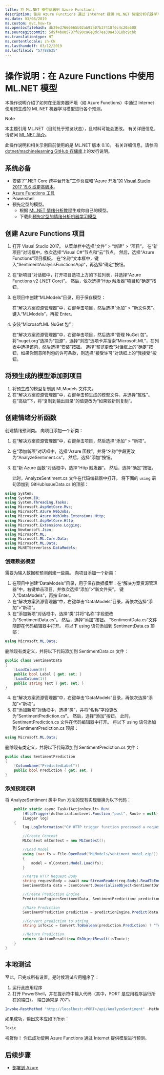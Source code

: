 ```yaml
---
title: 将 ML.NET 模型部署到 Azure Functions
description: 使用 Azure Functions 通过 Internet 提供 ML.NET 情绪分析机器学习模型进行预测
ms.date: 03/08/2019
ms.custom: mvc,how-to
ms.openlocfilehash: db29e37660665b02ab93a07b37418f0c4c20a608
ms.sourcegitcommit: 5d9f4b805787f890ca6e0dc7ea30a43018bc9cbb
ms.translationtype: HT
ms.contentlocale: zh-CN
ms.lasthandoff: 03/12/2019
ms.locfileid: "57788635"
---
```

# <a name="how-to-use-mlnet-model-in-azure-functions"></a>操作说明：在 Azure Functions 中使用 ML.NET 模型

本操作说明介绍了如何在无服务器环境（如 Azure Functions）中通过 Internet 使用预生成的 ML.NET 机器学习模型进行各个预测。

> [!NOTE]
> 本主题引用 ML.NET（目前处于预览状态），且材料可能会更改。 有关详细信息，请访问 [ML.NET 简介](https://www.microsoft.com/net/learn/apps/machine-learning-and-ai/ml-dotnet)。

此操作说明和相关示例目前使用的是 ML.NET 版本 0.10。 有关详细信息，请参阅 [dotnet/machinelearning GitHub 存储库](https://github.com/dotnet/machinelearning/tree/master/docs/release-notes)上的发行说明。

## <a name="prerequisites"></a>系统必备

- 安装了“.NET Core 跨平台开发”工作负载和“Azure 开发”的 [Visual Studio 2017 15.6 或更高版本](https://visualstudio.microsoft.com/downloads/?utm_medium=microsoft&utm_source=docs.microsoft.com&utm_campaign=button+cta&utm_content=download+vs2017)。 
- [Azure Functions 工具](/azure/azure-functions/functions-develop-vs#check-your-tools-version)
- Powershell
- 预先定型的模型。 
    - 根据 [ML.NET 情绪分析教程](../tutorials/sentiment-analysis.md)生成你自己的模型。
    - 下载此[预先定型的情绪分析机器学习模型](https://github.com/dotnet/samples/blob/master/machine-learning/models/sentimentanalysis/sentiment_model.zip)

## <a name="create-azure-functions-project"></a>创建 Azure Functions 项目

1. 打开 Visual Studio 2017。 从菜单栏中选择“文件” > “新建” > “项目”。 在“新项目”对话框中，依次选择“Visual C#”节点和“云”节点。 然后，选择“Azure Functions”项目模板。 在“名称”文本框中，键入“SentimentAnalysisFunctionsApp”，再选择“确定”按钮。
1. 在“新项目”对话框中，打开项目选项上方的下拉列表，并选择“Azure Functions v2 (.NET Core)”。 然后，依次选择“Http 触发器”项目和“确定”按钮。
1. 在项目中创建“MLModels”目录，用于保存模型：

    在“解决方案资源管理器”中，右键单击项目，然后选择“添加” > “新文件夹”。 键入“MLModels”，再按 Enter。

1. 安装“Microsoft.ML NuGet 包”：

    在“解决方案资源管理器”中，右键单击项目，然后选择“管理 NuGet 包”。 将“nuget.org”选择为“包源”，选择“浏览”选项卡并搜索“Microsoft.ML”，在列表中选择该包，然后选择“安装”按钮。 选择“预览更改”对话框上的“确定”按钮，如果你同意所列包的许可条款，则选择“接受许可”对话框上的“我接受”按钮。

## <a name="add-pre-built-model-to-project"></a>将预生成的模型添加到项目

1. 将预生成的模型复制到 MLModels 文件夹。
1. 在“解决方案资源管理器”中，右键单击预生成的模型文件，并选择“属性”。 在“高级”下，将“复制到输出目录”的值更改为“如果较新则复制”。

## <a name="create-function-to-analyze-sentiment"></a>创建情绪分析函数

创建情绪预测类。 向项目添加一个新类：

1. 在“解决方案资源管理器”中，右键单击项目，然后选择“添加” > “新项”。

1. 在“添加新项”对话框中，选择“Azure 函数”，并将“名称”字段更改为“AnalyzeSentiment.cs”。 然后，选择“添加”按钮。

1. 在“新 Azure 函数”对话框中，选择“Http 触发器”。 然后，选择“确定”按钮。

    此时，AnalyzeSentiment.cs 文件在代码编辑器中打开。 将下面的 `using` 语句添加到 GitHubIssueData.cs 的顶部：

```csharp
using System;
using System.IO;
using System.Threading.Tasks;
using Microsoft.AspNetCore.Mvc;
using Microsoft.Azure.WebJobs;
using Microsoft.Azure.WebJobs.Extensions.Http;
using Microsoft.AspNetCore.Http;
using Microsoft.Extensions.Logging;
using Newtonsoft.Json;
using Microsoft.ML;
using Microsoft.ML.Core.Data;
using Microsoft.ML.Data;
using MLNETServerless.DataModels;
```

### <a name="create-data-models"></a>创建数据模型

需要为输入数据和预测创建一些类。 向项目添加一个新类：

1. 在项目中创建“DataModels”目录，用于保存数据模型：在“解决方案资源管理器”中，右键单击项目，并依次选择“添加”>“新文件夹”。 键入“DataModels”，再按 Enter。
2. 在“解决方案资源管理器”中，右键单击“DataModels”目录，再依次选择“添加”>“新项”。
3. 在“添加新项”对话框中，选择“类”并将“名称”字段更改为“SentimentData.cs”。 然后，选择“添加”按钮。 “SentimentData.cs”文件随即在代码编辑器中打开。 将以下 using 语句添加到 SentimentData.cs 顶部：

```csharp
using Microsoft.ML.Data;
```

删除现有类定义，并将以下代码添加到 SentimentData.cs 文件：

```csharp
public class SentimentData
{
    [LoadColumn(0)]
    public bool Label { get; set; }
    [LoadColumn(1)]
    public string Text { get; set; }
}
```

4. 在“解决方案资源管理器”中，右键单击“DataModels”目录，再依次选择“添加”>“新项”。
5. 在“添加新项”对话框中，选择“类”，并将“名称”字段更改为“SentimentPrediction.cs”。 然后，选择“添加”按钮。 此时，SentimentPrediction.cs 文件在代码编辑器中打开。 将以下 using 语句添加到 SentimentPrediction.cs 顶部：

```csharp
using Microsoft.ML.Data;
```

删除现有类定义，并将以下代码添加到 SentimentPrediction.cs 文件：

```csharp
public class SentimentPrediction
{
    [ColumnName("PredictedLabel")]
    public bool Prediction { get; set; }
}
```

### <a name="add-prediction-logic"></a>添加预测逻辑

将 AnalyzeSentiment 类中 Run 方法的现有实现替换为以下代码：

```csharp
    public static async Task<IActionResult> Run(
        [HttpTrigger(AuthorizationLevel.Function,"post", Route = null)] HttpRequest req,
        ILogger log)
    {
        log.LogInformation("C# HTTP trigger function processed a request.");

        //Create Context
        MLContext mlContext = new MLContext();

        //Load Model
        using (var fs = File.OpenRead("MLModels/sentiment_model.zip"))
        {
            model = mlContext.Model.Load(fs);
        }

        //Parse HTTP Request Body
        string requestBody = await new StreamReader(req.Body).ReadToEndAsync();
        SentimentData data = JsonConvert.DeserializeObject<SentimentData>(requestBody);

        //Create Prediction Engine
        PredictionEngine<SentimentData, SentimentPrediction> predictionEngine = model.CreatePredictionEngine<SentimentData, SentimentPrediction>(mlContext);

        //Make Prediction
        SentimentPrediction prediction = predictionEngine.Predict(data);

        //Convert prediction to string
        string isToxic = Convert.ToBoolean(prediction.Prediction) ? "Toxic" : "Not Toxic";

        //Return Prediction
        return (ActionResult)new OkObjectResult(isToxic);
    }
}
```

## <a name="test-locally"></a>本地测试

至此，已完成所有设置，是时候测试应用程序了：

1. 运行此应用程序
1. 打开 PowerShell，并在提示符中输入代码（其中，PORT 是应用程序运行所在的端口）。 端口通常是 7071。 

```powershell
Invoke-RestMethod "http://localhost:<PORT>/api/AnalyzeSentiment" -Method Post -Body (@{Text="This is a very rude movie"} | ConvertTo-Json) -ContentType "application/json"
```

如果成功，输出文本应如下所示：

```powershell
Toxic
```

祝贺你！ 你已成功使用 Azure Functions 通过 Internet 提供模型进行预测。

## <a name="next-steps"></a>后续步骤

- [部署到 Azure](/azure/azure-functions/functions-develop-vs#publish-to-azure)
